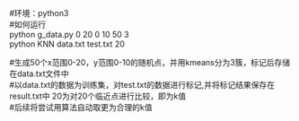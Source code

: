 #环境：python3  
#如何运行  
python g_data.py 0 20 0 10 50 3  
python KNN data.txt test.txt 20  

#生成50个x范围0-20，y范围0-10的随机点，并用kmeans分为3簇，标记后存储在data.txt文件中  
#以data.txt的数据为训练集，对test.txt的数据进行标记,并将标记结果保存在result.txt中   20为对20个临近点进行比较，即为k值  
#后续将尝试用算法自动取更为合理的k值  

